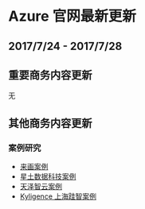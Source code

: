 <properties
	pageTitle="Azure 官网本周更新 | Azure"
    description="Azure 官网本周更新"
    services=""
    documentationCenter=""
    authors=""
    manager=""
    editor=""
    tags=""/>

<tags ms.service="weekly-updates" ms.date="" wacn.date="" wacn.lang="cn"/>

# Azure 官网最新更新
## 2017/7/24 - 2017/7/28
## 重要商务内容更新
无

## 其他商务内容更新
### 案例研究
<ul>
<li><a id="weekly-updates-7-24_casestudy-laihua" href="/partnerancasestudy/case-studies/laihua/">来画案例</a></li>
<li><a id="weekly-updates-7-24_casestudy-c2engine" href="/partnerancasestudy/case-studies/c2engine/">星土数据科技案例</a></li>
<li><a id="weekly-updates-7-24_casestudy-cyberinsight" href="/partnerancasestudy/case-studies/cyberinsight/">天泽智云案例</a></li>
<li><a id="weekly-updates-7-24_casestudy-kyligence" href="/partnerancasestudy/case-studies/kyligence/">Kyligence 上海跬智案例</a></li>
</ul>
